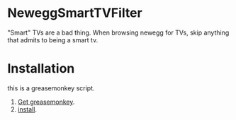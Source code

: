 # NeweggSmartTVFilter
"Smart" TVs are a bad thing. When browsing newegg for TVs, skip anything that admits to being a smart tv.

# Installation
this is a greasemonkey script. 
1. [Get greasemonkey](https://addons.mozilla.org/en-US/firefox/addon/greasemonkey/).
2. [install](https://github.com/AdamRGrey/NeweggSmartTVFilter/raw/master/NeweggSmartTVFilter.user.js).
